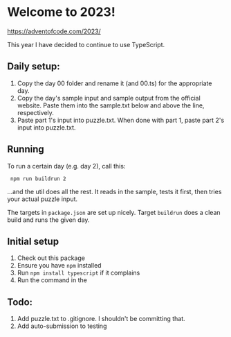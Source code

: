 # Welcome to 2023!

https://adventofcode.com/2023/

This year I have decided to continue to use TypeScript.

## Daily setup:
1. Copy the day 00 folder and rename it (and 00.ts) for the appropriate day.
1. Copy the day's sample input and sample output from the official website. Paste them into the sample.txt below and above the line, respectively.
1. Paste part 1's input into puzzle.txt. When done with part 1, paste part 2's input into puzzle.txt.

## Running

To run a certain day (e.g. day 2), call this:

```
 npm run buildrun 2
```

...and the util does all the rest. It reads in the sample, tests it first, then tries your actual puzzle input.

The targets in `package.json` are set up nicely. Target `buildrun` does a clean build and runs the given day.

## Initial setup

1. Check out this package
1. Ensure you have `npm` installed
1. Run `npm install typescript` if it complains
1. Run the command in the 

## Todo:
1. Add puzzle.txt to .gitignore. I shouldn't be committing that.
1. Add auto-submission to testing